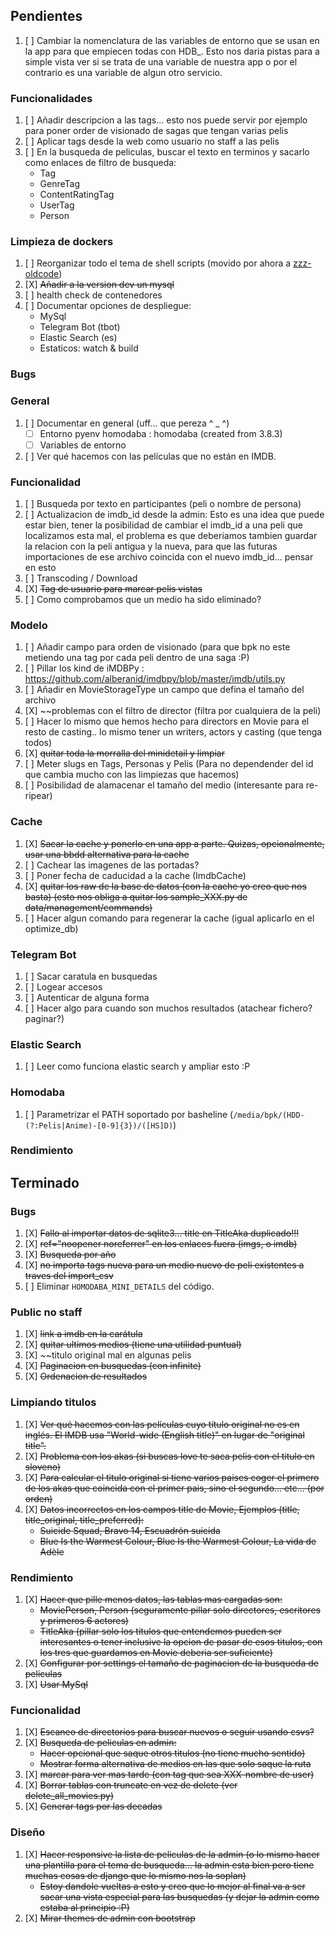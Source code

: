 ## Pendientes
1. [ ] Cambiar la nomenclatura de las variables de entorno que se usan en la app para que empiecen todas con HDB_. Esto nos daria pistas para a simple vista ver si se trata de una variable de nuestra app o por el contrario es una variable de algun otro servicio.
### Funcionalidades
1. [ ] Añadir descripcion a las tags... esto nos puede servir por ejemplo para poner order de visionado de sagas que tengan varias pelis
1. [ ] Aplicar tags desde la web como usuario no staff a las pelis
1. [ ] En la busqueda de peliculas, buscar el texto en terminos y sacarlo como enlaces de filtro de busqueda:
    * Tag
    * GenreTag
    * ContentRatingTag
    * UserTag
    * Person

### Limpieza de dockers
1. [ ] Reorganizar todo el tema de shell scripts (movido por ahora a [zzz-oldcode](./zzz-oldcode))
1. [X] ~~Añadir a la version dev un mysql~~
1. [ ] health check de contenedores
1. [ ] Documentar opciones de despliegue:
    * MySql
    * Telegram Bot (tbot)
    * Elastic Search (es)
    * Estaticos: watch & build

### Bugs

### General
1. [ ] Documentar en general (uff... que pereza  ^ _ ^)
    - [ ] Entorno pyenv homodaba : homodaba (created from 3.8.3)
    - [ ] Variables de entorno
1. [ ] Ver qué hacemos con las películas que no están en IMDB.

### Funcionalidad
1. [ ] Busqueda por texto en participantes (peli o nombre de persona)
1. [ ] Actualizacion de imdb_id desde la admin:
    Esto es una idea que puede estar bien, tener la posibilidad de cambiar el imdb_id a una peli que localizamos esta mal, el problema es que deberiamos tambien guardar la relacion con la peli antigua y la nueva, para que las futuras importaciones de ese archivo coincida con el nuevo imdb_id... pensar en esto
1. [ ] Transcoding / Download
1. [X] ~~Tag de usuario para marcar pelis vistas~~
1. [ ] Como comprobamos que un medio ha sido eliminado?

### Modelo
1. [ ] Añadir campo para orden de visionado (para que bpk no este metiendo una tag por cada peli dentro de una saga :P)
1. [ ] Pillar los kind de iMDBPy : https://github.com/alberanid/imdbpy/blob/master/imdb/utils.py
1. [ ] Añadir en MovieStorageType un campo que defina el tamaño del archivo
1. [X] ~~problemas con el filtro de director (filtra por cualquiera de la peli)
1. [ ] Hacer lo mismo que hemos hecho para directors en Movie para el resto de casting.. lo mismo tener un writers, actors y casting (que tenga todos)
1. [X] ~~quitar toda la morralla del minidetail y limpiar~~
1. [ ] Meter slugs en Tags, Personas y Pelis (Para no dependender del id que cambia mucho con las limpiezas que hacemos)
1. [ ] Posibilidad de alamacenar el tamaño del medio (interesante para re-ripear)

### Cache
1. [X] ~~Sacar la cache y ponerlo en una app a parte. Quizas, opcionalmente, usar una bbdd alternativa para la cache~~
1. [ ] Cachear las imagenes de las portadas?
1. [ ] Poner fecha de caducidad a la cache (ImdbCache)
1. [X] ~~quitar los raw de la base de datos (con la cache yo creo que nos basta) (esto nos obliga a quitar los sample_XXX.py de data/management/commands)~~
1. [ ] Hacer algun comando para regenerar la cache (igual aplicarlo en el optimize_db)

### Telegram Bot
1. [ ] Sacar caratula en busquedas
1. [ ] Logear accesos
1. [ ] Autenticar de alguna forma
1. [ ] Hacer algo para cuando son muchos resultados (atachear fichero? paginar?)

### Elastic Search
1. [ ] Leer como funciona elastic search y ampliar esto :P

### Homodaba
1. [ ] Parametrizar el PATH soportado por basheline (`/media/bpk/(HDD-(?:Pelis|Anime)-[0-9]{3})/([HS]D)`)

### Rendimiento


## Terminado

### Bugs
1. [X] ~~Fallo al importar datos de sqlite3... title en TitleAka duplicado!!!~~
1. [X] ~~ref="noopener noreferrer" en los enlaces fuera (imgs, o imdb)~~
1. [X] ~~Busqueda por año~~
1. [X] ~~no importa tags nueva para un medio nuevo de peli existentes a traves del import_csv~~
1. [ ] Eliminar `HOMODABA_MINI_DETAILS` del código.

### Public no staff
1. [X] ~~link a imdb en la carátula~~
1. [X] ~~quitar ultimos medios (tiene una utilidad puntual)~~
1. [X] ~~titulo original mal en algunas pelis
1. [X] ~~Paginacion en busquedas (con infinite)~~
1. [X] ~~Ordenacion de resultados~~

### Limpiando titulos
1. [X] ~~Ver qué hacemos con las películas cuyo título original no es en inglés. El IMDB usa "World-wide (English title)" en lugar de "original title".~~
1. [X] ~~Problema con los akas (si buscas love te saca pelis con el titulo en sloveno)~~
1. [X] ~~Para calcular el titulo original si tiene varios paises coger el primero de los akas que coincida con el primer pais, sino el segundo... etc... (por orden)~~
1. [X] ~~Datos incorrectos en los campos title de Movie, Ejemplos (title, title_original, title_preferred):~~
    - ~~Suicide Squad, Bravo 14, Escuadrón suicida~~
    - ~~Blue Is the Warmest Colour, Blue Is the Warmest Colour, La vida de Adèle~~

### Rendimiento
1. [X] ~~Hacer que pille menos datos, las tablas mas cargadas son:~~
    - ~~MoviePerson, Person (seguramente pillar solo directores, escritores y primeros 6 actores)~~
    - ~~TitleAka (pillar solo los titulos que entendemos pueden ser interesantes o tener inclusive la opcion de pasar de esos titulos, con los tres que guardamos en Movie deberia ser suficiente)~~
1. [X] ~~Configurar por settings el tamaño de paginacion de la busqueda de peliculas~~
1. [X] ~~Usar MySql~~

### Funcionalidad
1. [X] ~~Escaneo de directorios para buscar nuevos o seguir usando csvs?~~
1. [X] ~~Busqueda de peliculas en admin:~~
    - ~~Hacer opcional que saque otros titulos (no tiene mucho sentido)~~
    - ~~Mostrar forma alternativa de medios en las que solo saque la ruta~~
1. [X] ~~marcar para ver mas tarde (con tag que sea XXX-nombre de user)~~
1. [X] ~~Borrar tablas con truncate en vez de delete (ver delete_all_movies.py)~~
1. [X] ~~Generar tags por las decadas~~

### Diseño
1. [X] ~~Hacer responsive la lista de peliculas de la admin (o lo mismo hacer una plantilla para el tema de busqueda... la admin esta bien pero tiene muchas cosas de django que lo mismo nos la soplan)~~
    - ~~Estoy dandole vueltas a esto y creo que lo mejor al final va a ser sacar una vista especial para las busquedas (y dejar la admin como estaba al principio :P)~~
1. [X] ~~Mirar themes de admin con bootstrap~~
